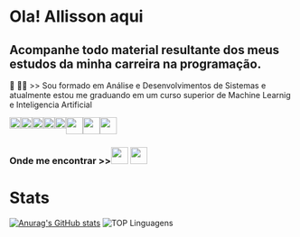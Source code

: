 <h1 style="alignself:center"> Ola! Allisson aqui </h1>
<h2>Acompanhe todo material resultante dos meus estudos da minha carreira na programação. </h2>

<p>📖 👩‍🎓 >> Sou formado em Análise e Desenvolvimentos de Sistemas e atualmente estou me graduando em um curso superior de Machine Learnig e Inteligencia Artificial </p>

<div style = "display:flex" style="alignself:center">
<img src="https://cdn.jsdelivr.net/gh/devicons/devicon@latest/icons/java/java-original.svg"  width=20px margin=10px/>
<img src="https://cdn.jsdelivr.net/gh/devicons/devicon@latest/icons/css3/css3-original.svg"  width=20px margin=10px/>
<img src="https://cdn.jsdelivr.net/gh/devicons/devicon@latest/icons/html5/html5-original.svg"   width=20px margin=10px/>        
<img src="https://cdn.jsdelivr.net/gh/devicons/devicon@latest/icons/javascript/javascript-original.svg" width=20px margin=10px/>
<img src="https://cdn.jsdelivr.net/gh/devicons/devicon@latest/icons/mysql/mysql-original-wordmark.svg"  width=20px margin=10px/>
<img src="https://cdn.jsdelivr.net/gh/devicons/devicon@latest/icons/react/react-original.svg"  width=30px margin=10px/>
<img src="https://cdn.jsdelivr.net/gh/devicons/devicon@latest/icons/gimp/gimp-original.svg" width=30px margin=10px/>
<img src="https://cdn.jsdelivr.net/gh/devicons/devicon@latest/icons/python/python-original.svg" width=30px margin=10px />
          
          
          
</div>
          
<h3>Onde me encontrar >><a href=https://www.linkedin.com/in/alllisson-sousa-541b39296 target="_blank"><img src="https://img.icons8.com/?size=100&id=13930&format=png&color=000000"  width=30px /></a>
<a href=mailto:allissonsousa7@outlook.com  target="_blank"><img src="https://img.icons8.com/?size=100&id=X0mEIh0RyDdL&format=png&color=000000"  width=30px /></a></h3>


<h1>Stats</h1>

[![Anurag's GitHub stats](https://github-readme-stats.vercel.app/api?username=allissonsousa&layout=compact&theme=dracula)](https://github.com/allissonsousa/github-readme-stats)
![TOP Linguagens](https://github-readme-stats.vercel.app/api/top-langs/?username=allissonsousa&layout=compact&theme=dracula)
